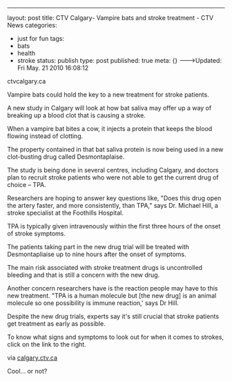 ---
layout: post
title: CTV Calgary- Vampire bats and stroke treatment - CTV News
categories: 
- just for fun
tags:
- bats
- health
- stroke
status: publish
type: post
published: true
meta: {}
--->Updated:  Fri May. 21 2010 16:08:12

ctvcalgary.ca

Vampire bats could hold the key to a new treatment for stroke patients.





A new study in Calgary will look at how bat saliva may offer up a way of breaking up a blood clot that is causing a stroke.





When a vampire bat bites a cow, it injects a protein that keeps the blood flowing instead of clotting.





The property contained in that bat saliva protein is now being used in a new clot-busting drug called Desmontaplaise.





The study is being done in several centres, including Calgary, and doctors plan to recruit stroke patients who were not able to get the current drug of choice – TPA.





Researchers are hoping to answer key questions like, "Does this drug open the artery faster, and more consistently, than TPA," says Dr. Michael Hill, a stroke specialist at the Foothills Hospital.





TPA is typically given intravenously within the first three hours of the onset of stroke symptoms.





The patients taking part in the new drug trial will be treated with Desmontapliaise up to nine hours after the onset of symptoms.





The main risk associated with stroke treatment drugs is uncontrolled bleeding and that is still a concern with the new drug.





Another concern researchers have is the reaction people may have to this new treatment. "TPA is a human molecule but [the new drug] is an animal molecule so one possibility is immune reaction,' says Dr Hill.





Despite the new drug trials, experts say it's still crucial that stroke patients get treatment as early as possible.





To know what signs and symptoms to look out for when it comes to strokes, click on the link to the right.


via 
[calgary.ctv.ca](http://calgary.ctv.ca/servlet/an/local/CTVNews/20100521/CGY_Bats_Saliva_105021/20100521?hub=CalgaryHome)
    
Cool... or not?
